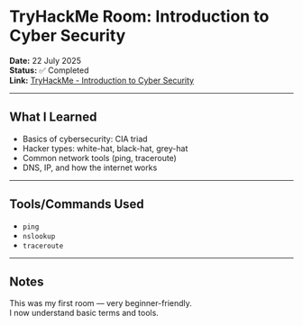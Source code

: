 
# TryHackMe Room: Introduction to Cyber Security

**Date:** 22 July 2025  
**Status:** ✅ Completed  
**Link:** [TryHackMe - Introduction to Cyber Security](https://tryhackme.com/room/offensivesecurityintro)

---

## What I Learned

- Basics of cybersecurity: CIA triad
- Hacker types: white-hat, black-hat, grey-hat
- Common network tools (ping, traceroute)
- DNS, IP, and how the internet works

---

## Tools/Commands Used

- `ping`
- `nslookup`
- `traceroute`

---

## Notes

This was my first room — very beginner-friendly.  
I now understand basic terms and tools.
